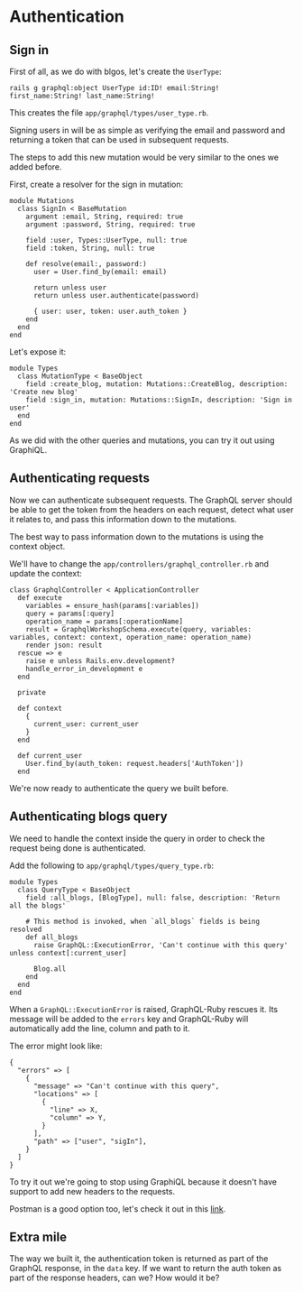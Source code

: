 # Authentication

## Sign in

First of all, as we do with blgos, let's create the `UserType`:

```
rails g graphql:object UserType id:ID! email:String! first_name:String! last_name:String!
```

This creates the file `app/graphql/types/user_type.rb`.

Signing users in will be as simple as verifying the email and password and returning a token that can be used in subsequent requests.

The steps to add this new mutation would be very similar to the ones we added before.

First, create a resolver for the sign in mutation:
```
module Mutations
  class SignIn < BaseMutation
    argument :email, String, required: true
    argument :password, String, required: true

    field :user, Types::UserType, null: true
    field :token, String, null: true

    def resolve(email:, password:)
      user = User.find_by(email: email)

      return unless user
      return unless user.authenticate(password)

      { user: user, token: user.auth_token }
    end
  end
end
```

Let's expose it:
```
module Types
  class MutationType < BaseObject
    field :create_blog, mutation: Mutations::CreateBlog, description: 'Create new blog'
    field :sign_in, mutation: Mutations::SignIn, description: 'Sign in user'
  end
end
```

As we did with the other queries and mutations, you can try it out using GraphiQL.

## Authenticating requests

Now we can authenticate subsequent requests. The GraphQL server should be able to get the token from the headers on each request, detect what user it relates to, and pass this information down to the mutations.

The best way to pass information down to the mutations is using the context object.

We'll have to change the `app/controllers/graphql_controller.rb` and update the context:

```
class GraphqlController < ApplicationController
  def execute
    variables = ensure_hash(params[:variables])
    query = params[:query]
    operation_name = params[:operationName]
    result = GraphqlWorkshopSchema.execute(query, variables: variables, context: context, operation_name: operation_name)
    render json: result
  rescue => e
    raise e unless Rails.env.development?
    handle_error_in_development e
  end

  private

  def context
    {
      current_user: current_user
    }
  end

  def current_user
    User.find_by(auth_token: request.headers['AuthToken'])
  end
```

We're now ready to authenticate the query we built before.

## Authenticating blogs query

We need to handle the context inside the query in order to check the request being done is authenticated.

Add the following to `app/graphql/types/query_type.rb`:
```
module Types
  class QueryType < BaseObject
    field :all_blogs, [BlogType], null: false, description: 'Return all the blogs'

    # This method is invoked, when `all_blogs` fields is being resolved
    def all_blogs
      raise GraphQL::ExecutionError, 'Can't continue with this query' unless context[:current_user]

      Blog.all
    end
  end
end
```

When a `GraphQL::ExecutionError` is raised, GraphQL-Ruby rescues it. Its message will be added to the `errors` key and GraphQL-Ruby will automatically add the line, column and path to it.

The error might look like:
```
{
  "errors" => [
    {
      "message" => "Can't continue with this query",
      "locations" => [
        {
          "line" => X,
          "column" => Y,
        }
      ],
      "path" => ["user", "sigIn"],
    }
  ]
}
```

To try it out we're going to stop using GraphiQL because it doesn't have support to add new headers to the requests.

Postman is a good option too, let's check it out in this [link](https://learning.postman.com/docs/postman/sending-api-requests/graphql/).

## Extra mile

The way we built it, the authentication token is returned as part of the GraphQL response, in the `data` key. If we want to return the auth token as part of the response headers, can we? How would it be?
